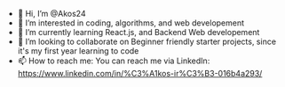 - 👋 Hi, I’m @Akos24
- 👀 I’m interested in coding, algorithms, and web developement
- 🌱 I’m currently learning React.js, and Backend Web developement
- 💞️ I’m looking to collaborate on Beginner friendly starter projects, since it's my first year learning to code
- 📫 How to reach me: You can reach me via LinkedIn: https://www.linkedin.com/in/%C3%A1kos-ir%C3%B3-016b4a293/
